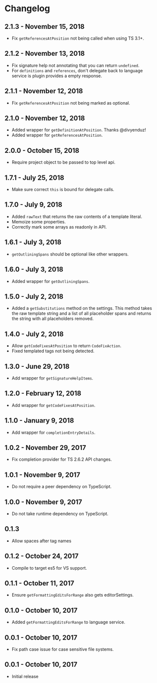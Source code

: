 # Changelog

## 2.1.3 - November 15, 2018
- Fix `getReferencesAtPosition` not being called when using TS 3.1+.

## 2.1.2 - November 13, 2018
- Fix signature help not annotating that you can return `undefined`.
- For `definitions` and `references`, don't delegate back to language service is plugin provides a empty response.

## 2.1.1 - November 12, 2018
- Fix `getReferencesAtPosition` not being marked as optional.

## 2.1.0 - November 12, 2018
- Added wrapper for `getDefinitionAtPosition`. Thanks @divyenduz!
- Added wrapper for `getReferencesAtPosition`.

## 2.0.0 - October 15, 2018
- Require project object to be passed to top level api.

## 1.7.1 - July 25, 2018
- Make sure correct `this` is bound for delegate calls.

## 1.7.0 - July 9, 2018
- Added `rawText` that returns the raw contents of a template literal.
- Memoize some properties. 
- Correctly mark some arrays as readonly in API.

## 1.6.1 - July 3, 2018
- `getOutliningSpans` should be optional like other wrappers.

## 1.6.0 - July 3, 2018
- Added wrapper for `getOutliningSpans`.

## 1.5.0 - July 2, 2018
- Added a `getSubstitutions` method on the settings. This method takes the raw template string
and a list of all placeholder spans and returns the string with all placeholders removed. 

## 1.4.0 - July 2, 2018
- Allow `getCodeFixesAtPosition` to return `CodeFixAction`.
- Fixed templated tags not being detected.

## 1.3.0 - June 29, 2018
- Add wrapper for `getSignatureHelpItems`.

## 1.2.0 - February 12, 2018
- Add wrapper for `getCodeFixesAtPosition`.

## 1.1.0 - January 9, 2018
- Add wrapper for `completionEntryDetails`.

## 1.0.2 - November 29, 2017
- Fix completion provider for TS 2.6.2 API changes.

## 1.0.1 - November 9, 2017
- Do not require a peer dependency on TypeScript.

## 1.0.0 - November 9, 2017
- Do not take runtime dependency on TypeScript.

## 0.1.3
- Allow spaces after tag names

## 0.1.2 - October 24, 2017
- Compile to target es5 for VS support.

## 0.1.1 - October 11, 2017
- Ensure `getFormattingEditsForRange` also gets editorSettings.

## 0.1.0 - October 10, 2017
- Added `getFormattingEditsForRange` to language service.

## 0.0.1 - October 10, 2017
- Fix path case issue for case sensitive file systems.

## 0.0.1 - October 10, 2017
- Initial release